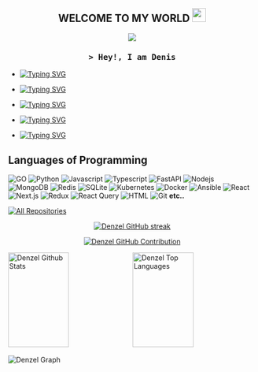 
<h2 align="center">
 WELCOME TO MY WORLD <img src="https://media.giphy.com/media/hvRJCLFzcasrR4ia7z/giphy.gif" width="28">
</h2>
<p align="center">
  <a href="https://github.com/draculaas"><img src="https://readme-typing-svg.herokuapp.com?font=Piedra&size=23&duration=3000&pause=300&color=00F726&center=true&vCenter=true&multiline=true&width=450&height=100&lines=ALWAYS+LEARNING;PASSIONATE+ABOUT+PROGRAMMING;NO+TIME+TO+WASTE"></a>
</p>
<h3 align="center">
        <samp>&gt; Hey!, I am
                <b>Denis</b>
        </samp>
</h3>


* <a href="https://github.com/draculaas"><img src="https://readme-typing-svg.herokuapp.com?font=Bebas+Neue&pause=10000&color=0BF700&vCenter=true&width=435&height=15&lines=Software Engineer" alt="Typing SVG" /></a>

* <a href="https://github.com/draculaas"><img src="https://readme-typing-svg.herokuapp.com?font=Bebas+Neue&pause=10000&color=0BF700&vCenter=true&width=435&height=15&lines=Distributed systems" alt="Typing SVG" /></a>

* <a href="https://github.com/draculaas"><img src="https://readme-typing-svg.herokuapp.com?font=Bebas+Neue&pause=10000&color=0BF700&vCenter=true&width=435&height=15&lines=Algorithms" alt="Typing SVG" /></a>

* <a href="https://github.com/draculaas"><img src="https://readme-typing-svg.herokuapp.com?font=Bebas+Neue&pause=10000&color=0BF700&vCenter=true&width=435&height=15&lines=Crypto+Trading" alt="Typing SVG" /></a>

* <a href="https://github.com/draculaas"><img src="https://readme-typing-svg.herokuapp.com?font=Bebas+Neue&pause=10000&color=0BF700&vCenter=true&width=435&height=15&lines=Security+researcher" alt="Typing SVG" /></a>

## Languages of Programming

![GO](https://img.shields.io/badge/go-%2300ADD8.svg?style=for-the-badge&logo=go&logoColor=white)
![Python](https://img.shields.io/badge/python-3670A0?style=for-the-badge&logo=python&logoColor=ffdd54)
![Javascript](https://img.shields.io/badge/Javascript-F0DB4F?style=for-the-badge&labelColor=black&logo=javascript&logoColor=F0DB4F)
![Typescript](https://img.shields.io/badge/Typescript-007acc?style=for-the-badge&labelColor=black&logo=typescript&logoColor=007acc)
![FastAPI](https://img.shields.io/badge/FastAPI-005571?style=for-the-badge&logo=fastapi)
![Nodejs](https://img.shields.io/badge/Nodejs-3C873A?style=for-the-badge&labelColor=black&logo=node.js&logoColor=3C873A)
![MongoDB](https://img.shields.io/badge/MongoDB-4EA94B?style=for-the-badge&logo=mongodb&logoColor=white)
![Redis](https://img.shields.io/badge/redis-%23DD0031.svg?style=for-the-badge&logo=redis&logoColor=white)
![SQLite](https://img.shields.io/badge/sqlite-%2307405e.svg?style=for-the-badge&logo=sqlite&logoColor=white)
![Kubernetes](https://img.shields.io/badge/kubernetes-%23326ce5.svg?style=for-the-badge&logo=kubernetes&logoColor=white)
![Docker](https://img.shields.io/badge/docker-%230db7ed.svg?style=for-the-badge&logo=docker&logoColor=white)
![Ansible](https://img.shields.io/badge/ansible-%231A1918.svg?style=for-the-badge&logo=ansible&logoColor=white)
![React](https://img.shields.io/badge/-React-61DBFB?style=for-the-badge&labelColor=black&logo=react&logoColor=61DBFB)
![Next.js](https://img.shields.io/badge/next.js-000000?style=for-the-badge&logo=nextdotjs&logoColor=white)
![Redux](https://img.shields.io/badge/Redux-593D88?style=for-the-badge&logo=redux&logoColor=white)
![React Query](https://img.shields.io/badge/-React_Query-FF4154?style=for-the-badge&logo=react%20query&logoColor=white)
![HTML](https://img.shields.io/badge/HTML5-E34F26?style=for-the-badge&logo=html5&logoColor=white)
![Git](https://img.shields.io/badge/Git-F05032?style=for-the-badge&logo=git&logoColor=white)
**etc..**

<p align="left">
  <a href="https://github.com/draculaas?tab=repositories" target="_blank"><img alt="All Repositories" title="All Repositories" src="https://img.shields.io/badge/-All%20Repos-2962FF?style=for-the-badge&logo=koding&logoColor=white"/></a>
</p>

<p align="center">
  <a href="https://github.com/draculaas">
    <img src="https://github-readme-streak-stats.herokuapp.com?user=draculaas&theme=github-dark&mode=weekly&card_width=500" alt="Denzel GitHub streak"/>
  </a>
</p>

<p align="center">
  <a href="https://github.com/draculaas">
    <img src="http://github-profile-summary-cards.vercel.app/api/cards/profile-details?username=draculaas&theme=github_dark" alt="Denzel GitHub Contribution"/>
  </a>
</p>

<a> 
  <a href="https://github.com/draculaas"><img alt="Denzel Github Stats" src="https://denvercoder1-github-readme-stats.vercel.app/api?username=draculaas&show_icons=true&count_private=true&theme=react&border_color=04FF00&bg_color=0D1117&title_color=04FF00&icon_color=04FF00" height="192px" width="49.5%"/></a>
  <a href="https://github.com/draculaas"><img alt="Denzel Top Languages" src="https://denvercoder1-github-readme-stats.vercel.app/api/top-langs/?username=draculaas&langs_count=8&layout=compact&theme=react&border_color=04FF00&bg_color=0D1117&title_color=04FF00&icon_color=04FF00" height="192px" width="49.5%"/></a>
  <br/>
</a>

![Denzel Graph](https://github-readme-activity-graph.vercel.app/graph?username=draculaas&theme=github-compact)
